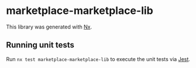 # marketplace-marketplace-lib

This library was generated with [Nx](https://nx.dev).

## Running unit tests

Run `nx test marketplace-marketplace-lib` to execute the unit tests via [Jest](https://jestjs.io).
